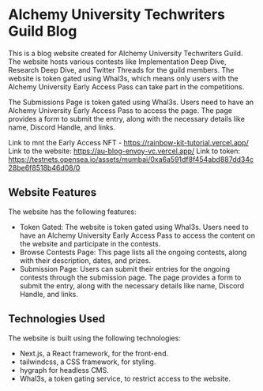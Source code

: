 # Alchemy University Techwriters Guild Blog

This is a blog website created for Alchemy University Techwriters Guild. The website hosts various contests like Implementation Deep Dive, Research Deep Dive, and Twitter Threads for the guild members. The website is token gated using Whal3s, which means only users with the Alchemy University Early Access Pass can take part in the competitions.

The Submissions Page is token gated using Whal3s. Users need to have an Alchemy University Early Access Pass to access the page. The page provides a form to submit the entry, along with the necessary details like name, Discord Handle, and links.

Link to mnt the Early Access NFT - https://rainbow-kit-tutorial.vercel.app/
Link to the website: https://au-blog-envoy-vc.vercel.app/
Link to token: https://testnets.opensea.io/assets/mumbai/0xa6a591df8f454abd887dd34c28be6f8518b46d08/0

## Website Features

The website has the following features:

- Token Gated: The website is token gated using Whal3s. Users need to have an Alchemy University Early Access Pass to access the content on the website and participate in the contests.
- Browse Contests Page: This page lists all the ongoing contests, along with their description, dates, and prizes.
- Submission Page: Users can submit their entries for the ongoing contests through the submission page. The page provides a form to submit the entry, along with the necessary details like name, Discord Handle, and links.

## Technologies Used

The website is built using the following technologies:

- Next.js, a React framework, for the front-end.
- tailwindcss, a CSS framework, for styling.
- hygraph for headless CMS.
- Whal3s, a token gating service, to restrict access to the website.
